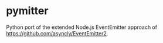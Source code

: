 pymitter
========

Python port of the extended Node.js EventEmitter approach of https://github.com/asyncly/EventEmitter2.
